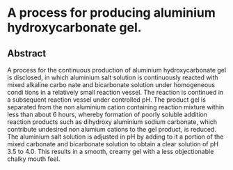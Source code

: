 # A process for producing aluminium hydroxycarbonate gel.

## Abstract
A process for the continuous production of aluminium hydroxycarbonate gel is disclosed, in which aluminium salt solution is continuously reacted with mixed alkaline carbo nate and bicarbonate solution under homogeneous condi tions in a relatively small reaction vessel. The reaction is continued in a subsequent reaction vessel under controlled pH. The product gel is separated from the non aluminium cation containing reaction mixture within less than about 6 hours, whereby formation of poorly soluble addition reaction products such as dihydroxy aluminium sodium carbonate, which contribute undesired non alumium cations to the gel product, is reduced. The aluminium salt solution is adjusted in pH by adding to it a portion of the mixed carbonate and bicarbonate solution to obtain a clear solution of pH 3.5 to 4.0. This results in a smooth, creamy gel with a less objectionable chalky mouth feel.
